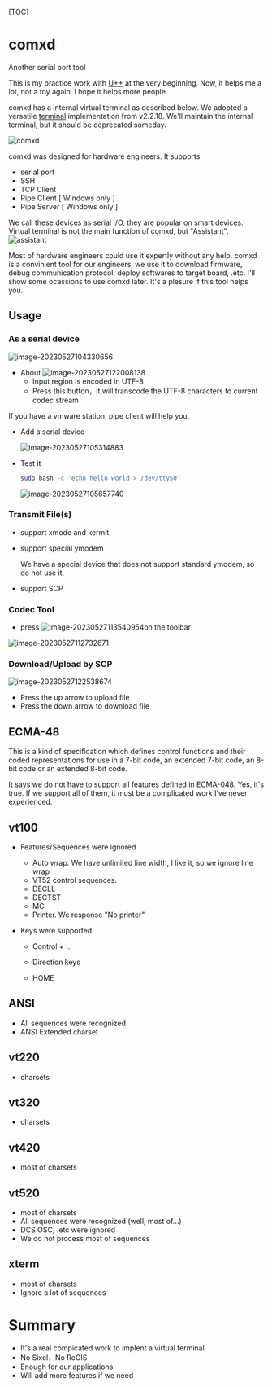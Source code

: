 [TOC]

# comxd

Another serial port tool

This is my practice work with [U++](http://www.ultimatepp.org/) at the very beginning.
Now, it helps me a lot, not a toy again. I hope it helps more people.

comxd has a internal virtual terminal as described below. We adopted a versatile [terminal](https://github.com/ismail-yilmaz/Terminal) implementation from v2.2.18.
We'll maintain the internal terminal, but it should be deprecated someday.

![comxd](images/comxd_je5Fd8NuLT.png)

comxd was designed for hardware engineers. It supports

- serial port
- SSH
- TCP Client
- Pipe Client [ Windows only ]
- Pipe Server [ Windows only ]

We call these devices as serial I/O, they are popular on smart devices.
Virtual terminal is not the main function of comxd, but "Assistant".
![assistant](images/comxd_JvNgjKs5pK.png)

Most of hardware engineers could use it expertly without any help. comxd is a
convinient tool for our engineers, we use it to download firmware, debug communication
protocol, deploy softwares to target board, .etc. I'll show some ocassions to use comxd later.
It's a plesure if this tool helps you.

## Usage

### As a serial device

![image-20230527104330656](images\assistant.png)

- About ![image-20230527122008138](images\image-20230527122008138.png)
  - Input region is encoded in UTF-8
  - Press this button，it will transcode the UTF-8 characters to current codec stream

If you have a vmware station, pipe client will help you.

- Add a serial device

  ![image-20230527105314883](images\image-20230527105314883.png)

- Test it

  ```bash
  sudo bash -c 'echo hello world > /dev/ttyS0'
  ```

  ![image-20230527105657740](images\image-20230527105657740.png)

### Transmit File(s)

- support xmode and kermit

- support special ymodem

  We have a special device that does not support standard ymodem, so do not use it.

- support SCP

### Codec Tool

- press ![image-20230527113540954](images\image-20230527113540954.png)on the toolbar

![image-20230527112732671](images\image-20230527112732671.png)

### Download/Upload by SCP

![image-20230527122538674](images\image-20230527122538674.png)

- Press the up arrow to upload file
- Press the down arrow to download file

## ECMA-48

This is a kind of specification which defines control functions and their coded representations for use in a 7-bit code, an extended 7-bit code, an 8-bit code or an extended 8-bit code.

It says we do not have to support all features defined in ECMA-048. Yes, it's true. If we support all of them, it must be a complicated work I've never experienced.

## vt100

- Features/Sequences were ignored
  
  - Auto wrap. We have unlimited line width, I like it, so we ignore line wrap
  - VT52 control sequences.
  - DECLL
  - DECTST
  - MC
  - Printer. We response "No printer"

- Keys were supported
  
  - Control + ...
  
  - Direction keys
  
  - HOME

## ANSI

- All sequences were recognized
- ANSI Extended charset

## vt220

- charsets

## vt320

- charsets

## vt420

- most of charsets

## vt520

- most of charsets
- All sequences were recognized (well, most of...)
- DCS OSC, .etc were ignored
- We do not process most of sequences

## xterm

- most of charsets
- Ignore a lot of sequences

# Summary

- It's a real compicated work to implent a virtual terminal
- No Sixel，No ReGIS
- Enough for our applications
- Will add more features if we need
